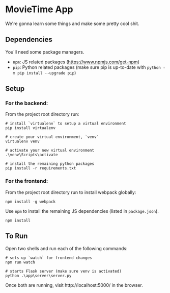 # MovieTime App

We're gonna learn some things and make some pretty cool shit. 

## Dependencies
You'll need some package managers.

- `npm`: JS related packages (https://www.npmjs.com/get-npm)
- `pip`: Python related packages (make sure pip is up-to-date with `python -m pip install --upgrade pip`)

## Setup

### For the backend:
From the project root directory run:
```
# install `virtualenv` to setup a virtual environment
pip install virtualenv

# create your virtual environment, `venv`
virtualenv venv

# activate your new virtual environment
.\venv\Scripts\activate

# install the remaining python packages
pip install -r requirements.txt
```

### For the frontend:
From the project root directory run to install webpack globally:
```
npm install -g webpack
```

Use `npm` to install the remaining JS dependencies (listed in `package.json`).

```
npm install
```

## To Run
Open two shells and run each of the following commands:
```
# sets up `watch` for frontend changes
npm run watch
```

```
# starts Flask server (make sure venv is activated)
python .\app\server\server.py
```

Once both are running, visit http://localhost:5000/ in the browser. 